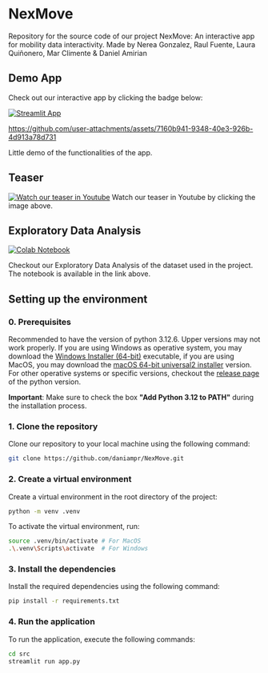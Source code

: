 # NexMove
Repository for the source code of our project NexMove: An interactive app for mobility data interactivity. Made by Nerea Gonzalez, Raul Fuente, Laura Quiñonero, Mar Climente &amp; Daniel Amirian


## Demo App

Check out our interactive app by clicking the badge below:

[![Streamlit App](https://static.streamlit.io/badges/streamlit_badge_black_white.svg)](https://nexmove.streamlit.app/)

https://github.com/user-attachments/assets/7160b941-9348-40e3-926b-4d913a78d731

Little demo of the functionalities of the app.

## Teaser
[![Watch our teaser in Youtube](https://img.youtube.com/vi/SBpZzWt_Wc4/0.jpg)](https://www.youtube.com/watch?v=SBpZzWt_Wc4)
Watch our teaser in Youtube by clicking the image above.

## Exploratory Data Analysis
[![Colab Notebook](https://colab.research.google.com/assets/colab-badge.svg)](https://github.com/daniampr/NexMove/blob/main/notebooks/EDA-project.ipynb)

Checkout our Exploratory Data Analysis of the dataset used in the project. The notebook is available in the link above.

## Setting up the environment

### 0. Prerequisites

Recommended to have the version of python 3.12.6. Upper versions may not work properly. If you are using Windows as operative system, you may download the [Windows Installer (64-bit)](https://www.python.org/ftp/python/3.12.6/python-3.12.6-amd64.exe) executable, if you are using MacOS, you may download the [macOS 64-bit universal2 installer](https://www.python.org/ftp/python/3.12.6/python-3.12.6-macos11.pkg) version. For other operative systems or specific versions, checkout the [release page](https://www.python.org/downloads/release/python-3126/) of the python version.


**Important**: Make sure to check the box **"Add Python 3.12 to PATH"** during the installation process.


### 1. Clone the repository
Clone our repository to your local machine using the following command:
```bash
git clone https://github.com/daniampr/NexMove.git
```

### 2. Create a virtual environment
Create a virtual environment in the root directory of the project:
```bash
python -m venv .venv
```
To activate the virtual environment, run:
```bash
source .venv/bin/activate # For MacOS
.\.venv\Scripts\activate  # For Windows
```

### 3. Install the dependencies
Install the required dependencies using the following command:
```bash
pip install -r requirements.txt
```

### 4. Run the application
To run the application, execute the following commands:
```bash
cd src
streamlit run app.py
```


